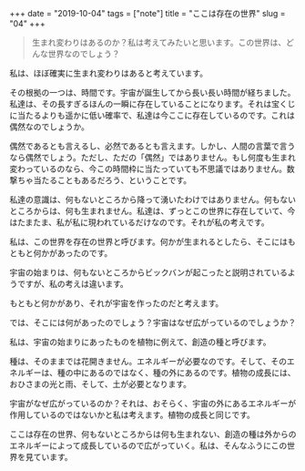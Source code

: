 +++
date = "2019-10-04"
tags = ["note"]
title = "ここは存在の世界"
slug = "04"
+++

> 生まれ変わりはあるのか？私は考えてみたいと思います。この世界は、どんな世界なのでしょう？


私は、ほぼ確実に生まれ変わりはあると考えています。

その根拠の一つは、時間です。宇宙が誕生してから長い長い時間が経ちました。私達は、その長すぎるほんの一瞬に存在していることになります。それは宝くじに当たるよりも遥かに低い確率で、私達は今ここに存在しているのです。これは偶然なのでしょうか。

偶然であるとも言えるし、必然であるとも言えます。しかし、人間の言葉で言うなら偶然でしょう。ただし、ただの「偶然」ではありません。もし何度も生まれ変わっているのなら、今この時間枠に当たっていても不思議ではありません。数撃ちゃ当たることもあるだろう、ということです。

私達の意識は、何もないところから降って湧いたわけではありません。何もないところからは、何も生まれません。私達は、ずっとこの世界に存在していて、今はたまたま、私が私に現われているだけなのです。それが私の考えです。

私は、この世界を存在の世界と呼びます。何かが生まれるとしたら、そこにはもともと何かがあったのです。

宇宙の始まりは、何もないところからビックバンが起こったと説明されているようですが、私の考えは違います。

もともと何かがあり、それが宇宙を作ったのだと考えます。

では、そこには何があったのでしょう？宇宙はなぜ広がっているのでしょうか？

私は、宇宙の始まりにあったものを植物に例えて、創造の種と呼びます。

種は、そのままでは花開きません。エネルギーが必要なのです。そして、そのエネルギーは、種の中にあるのではなく、種の外にあるのです。植物の成長には、おひさまの光と雨、そして、土が必要となります。

宇宙がなぜ広がっているのか？それは、おそらく、宇宙の外にあるエネルギーが作用しているのではないかと私は考えます。植物の成長と同じです。

ここは存在の世界、何もないところからは何も生まれない、創造の種は外からのエネルギーによって成長しているので広がっていく。私は、そんなふうにこの世界を見ています。


